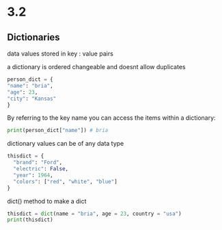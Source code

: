 # 3.2
## Dictionaries 
data values stored in key : value pairs

a dictionary is ordered changeable and doesnt allow duplicates 

````python
person_dict = {
"name": "bria",
"age": 23,
"city": "Kansas"
}
````
By referring to the key name you can access the items within a dictionary:

````python
print(person_dict["name"]) # bria
````

dictionary values can be of any data type

````python
thisdict = {
  "brand": "Ford",
  "electric": False,
  "year": 1964,
  "colors": ["red", "white", "blue"]
}
````

dict() method to make a dict
````python
thisdict = dict(name = "bria", age = 23, country = "usa")
print(thisdict)


